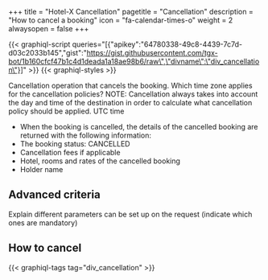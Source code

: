 +++
title = "Hotel-X Cancellation"
pagetitle = "Cancellation"
description = "How to cancel a booking"
icon = "fa-calendar-times-o"
weight = 2
alwaysopen = false
+++

{{< graphiql-script queries="[{\"apikey\":\"64780338-49c8-4439-7c7d-d03c2033b145\",\"gist\":\"https://gist.githubusercontent.com/tgx-bot/1b160cfcf47b1c4d1deada1a18ae98b6/raw\",\"divname\":\"div_cancellation\"}]" >}}
{{< graphiql-styles >}}

Cancellation operation that cancels the booking.
Which time zone applies for the cancellation policies?
NOTE: Cancellation always takes into account the day and time of the destination in order to calculate what cancellation policy should be applied.
UTC time

- When the booking is cancelled, the details of the cancelled booking are returned with the following information:
- The booking status: CANCELLED
- Cancellation fees if applicable
- Hotel, rooms and rates of the cancelled booking
- Holder name

## Advanced criteria
Explain different parameters can be set up on the request (indicate which ones are mandatory)

## How to cancel 
{{< graphiql-tags tag="div_cancellation" >}}

